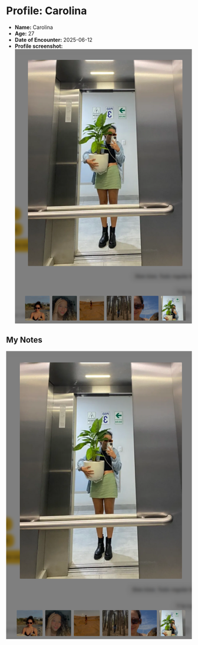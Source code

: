 # Profile: Carolina

- **Name:** Carolina
- **Age:** 27
- **Date of Encounter:** 2025-06-12
- **Profile screenshot:** ![profile](images/carolina_2025-06-12.jpg)

## My Notes



![profile](images/carolina_2025-06-12_added_img1.jpg)
